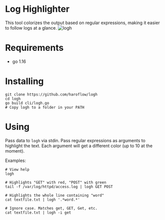 # Log Highlighter

This tool colorizes the output based on regular expressions, making it easier to follow logs at a glance.
![logh](https://user-images.githubusercontent.com/4776931/115137317-d8edc180-9ffb-11eb-8542-c84260cafbc0.png)

# Requirements
- go 1.16

# Installing
```
git clone https://github.com/haroflow/logh
cd logh
go build cli/logh.go
# Copy logh to a folder in your PATH
```

# Using

Pass data to `logh` via stdin.
Pass regular expressions as arguments to highlight the text. Each argument will get a different color (up to 10 at the moment).

Examples:
```
# View help
logh

# Highlights "GET" with red, "POST" with green
tail -f /var/log/httpd/access.log | logh GET POST

# Highlights the whole line containing "word"
cat textfile.txt | logh '.*word.*'

# Ignore case. Matches get, GET, Get, etc.
cat textfile.txt | logh -i get
```
